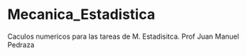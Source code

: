 Mecanica_Estadistica
====================

Caculos numericos para las tareas de M. Estadisitca. Prof Juan Manuel Pedraza
